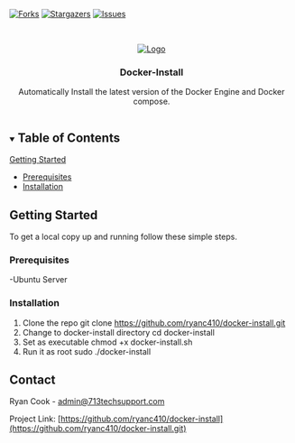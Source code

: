 <!--
*** Thanks for checking out the Best-README-Template. If you have a suggestion
*** that would make this better, please fork the repo and create a pull request
*** or simply open an issue with the tag "enhancement".
*** Thanks again! Now go create something AMAZING! :D
***
***
***
*** To avoid retyping too much info. Do a search and replace for the following:
*** github_username, repo_name, twitter_handle, email, project_title, project_description
-->



<!-- PROJECT SHIELDS -->
<!--
*** I'm using markdown "reference style" links for readability.
*** Reference links are enclosed in brackets [ ] instead of parentheses ( ).
*** See the bottom of this document for the declaration of the reference variables
*** for contributors-url, forks-url, etc. This is an optional, concise syntax you may use.
*** https://www.markdownguide.org/basic-syntax/#reference-style-links
-->

[![Forks][forks-shield]][forks-url]
[![Stargazers][stars-shield]][stars-url]
[![Issues][issues-shield]][issues-url]



<!-- PROJECT LOGO -->
<br />
<p align="center">
  <a href="https://github.com/github_username/repo_name">
    <img src="https://713techsupport.com/img/logo.png" alt="Logo">
  </a>

  <h3 align="center">Docker-Install</h3>

  <p align="center">
    Automatically Install the latest version of the Docker Engine and Docker compose.

<!-- TABLE OF CONTENTS -->
<details open="open">
  <summary><h2 style="display: inline-block">Table of Contents</h2></summary>
      <a href="#getting-started">Getting Started</a>
      <ul>
        <li><a href="#prerequisites">Prerequisites</a></li>
        <li><a href="#installation">Installation</a></li>
  </ul>
</details>

<!-- GETTING STARTED -->
## Getting Started

To get a local copy up and running follow these simple steps.

### Prerequisites

-Ubuntu Server

### Installation

1. Clone the repo
   git clone https://github.com/ryanc410/docker-install.git
2. Change to docker-install directory
  cd docker-install
3. Set as executable
  chmod +x docker-install.sh
4. Run it as root
  sudo ./docker-install

<!-- CONTACT -->
## Contact

Ryan Cook - admin@713techsupport.com

Project Link: [https://github.com/ryanc410/docker-install](https://github.com/ryanc410/docker-install.git)


<!-- MARKDOWN LINKS & IMAGES -->
<!-- https://www.markdownguide.org/basic-syntax/#reference-style-links -->
[stars-shield]: https://img.shields.io/github/stars/ryanc410/docker-install.svg?style=for-the-badge
[stars-url]: https://github.com/ryanc410/docker-install/stargazers
[issues-shield]: https://img.shields.io/github/issues/ryanc410/docker-install.svg?style=for-the-badge
  [issues-url]: https://github.com/ryanc410/docker-install/issues
[forks-shield]: https://img.shields.io/github/forks/ryanc410/docker-install.svg?style=for-the-badge
[forks-url]: https://github.com/ryanc410/docker-install/network/members
[license-shield]: https://img.shields.io/github/license/ryanc410/docker-install.svg?style=for-the-badge
[license-url]: https://github.com/ryanc410/docker-install/blob/master/LICENSE.txt4
